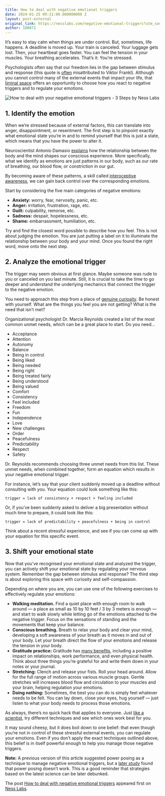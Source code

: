 ```yaml
---
title: How to deal with negative emotional triggers
date: 2024-01-25 09:31:00.000000000 Z
layout: post-external
original_link: https://nesslabs.com/negative-emotional-triggers?utm_source=rss&utm_medium=rss&utm_campaign=negative-emotional-triggers
author: 100071
---
```


It’s easy to stay calm when things are under control. But, sometimes, life happens. A deadline is moved up. Your train is canceled. Your luggage gets lost. Then, your heartbeat goes faster. You can feel the tension in your muscles. Your breathing accelerates. That’s it: You’re stressed.

Psychologists often say that our freedom lies in the gap between stimulus and response (this quote is [often](https://www.viktorfrankl.org/quote_stimulus.html) misattributed to Viktor Frankl). Although you cannot control many of the external events that impact your life, that [liminal space](https://nesslabs.com/liminal-creativity) offers an opportunity to choose how you react to negative triggers and to regulate your emotions.

![How to deal with your negative emotional triggers - 3 Steps by Ness Labs](https://nesslabs.com/wp-content/uploads/2024/01/negative-emotional-triggers-banner-1024x574.png)

## 1. Identify the emotion

When we’re stressed because of external factors, this can translate into anger, disappointment, or resentment. The first step is to pinpoint exactly what emotional state you’re in and to remind yourself that this is just a state, which means that you have the power to alter it.

Neuroscientist Antonio Damasio [explains](https://amzn.to/2GkMjrm) how the relationship between the body and the mind shapes our conscious experience. More specifically, what we identify as emotions are just patterns in our body, such as our rate of breathing, our blood flow, or constriction in our gut.

By becoming aware of these patterns, a skill called [interoceptive awareness](https://nesslabs.com/interoception), we can gain back control over the corresponding emotions.

Start by considering the five main categories of negative emotions:

- **Anxiety:** worry, fear, nervosity, panic, etc.
- **Anger:** irritation, frustration, rage, etc.
- **Guilt:** culpability, remorse, etc.
- **Sadness:** despair, hopelessness, etc.
- **Shame:** embarrassment, humiliation, etc.

Try and find the closest word possible to describe how you feel. This is not about judging the emotion. You are just putting a label on it to illuminate the relationship between your body and your mind. Once you found the right word, move onto the next step.

## 2. Analyze the emotional trigger

The trigger may seem obvious at first glance. Maybe someone was rude to you or canceled on you last minute. Still, it is crucial to take the time to go deeper and understand the underlying mechanics that connect the trigger to the negative emotion.

You need to approach this step from a place of [genuine curiosity](https://nesslabs.com/science-of-curiosity). Be honest with yourself. What are the things you feel you are not getting? What is the need that isn’t met?

Organizational psychologist Dr. Marcia Reynolds created a list of the most common unmet needs, which can be a great place to start. Do you need…

- Acceptance
- Attention
- Autonomy
- Balance
- Being in control
- Being liked
- Being needed
- Being right
- Being treated fairly
- Being understood
- Being valued
- Comfort
- Consistency
- Feel included
- Freedom
- Fun
- Independence
- Love
- New challenges
- Order
- Peacefulness
- Predictability
- Respect
- Safety

Dr. Reynolds recommends choosing three unmet needs from this list. These unmet needs, when combined together, form an equation which results in your negative emotional trigger.

For instance, let’s say that your client suddenly moved up a deadline without consulting with you. Your equation could look something like this:

```
trigger = lack of consistency + respect + feeling included
```

Or, if you’ve been suddenly asked to deliver a big presentation without much time to prepare, it could look like this:

```
trigger = lack of predictability + peacefulness + being in control
```

Think about a recent stressful experience, and see if you can come up with your equation for this specific event.

## 3. Shift your emotional state

Now that you’ve recognised your emotional state and analyzed the trigger, you can actively shift your emotional state by regulating your nervous system. Remember the gap between stimulus and response? The third step is about exploring this space with curiosity and self-compassion.

Depending on where you are, you can use one of the following exercises to effectively regulate your emotions:

- **Walking meditation.** Find a quiet place with enough room to walk around — a place as small as 10 by 10 feet / 3 by 3 meters is enough — and start to walk slowly while letting go of the emotions attached to the negative trigger. Focus on the sensations of standing and the movements that keep your balance.
- **Conscious breathing.** Breath to relax your body and clear your mind, developing a soft awareness of your breath as it moves in and out of your body. Let your breath direct the flow of your emotions and release the tension in your body.
- **Gratitude practice:** Gratitude has [many benefits](https://nesslabs.com/gratitude), including a positive impact on relationships, work performance, and even physical health. Think about three things you’re grateful for and write them down in your notes or your journal.
- **Stretching:** Clench and release your fists. Roll your head around. Allow for the full range of motion across various muscle groups. Gentle stretches will increases blood flow and circulation to your muscles and your brain, helping regulation your emotions.
- **Doing nothing:** Sometimes, the best you can do is simply feel whatever needs to be felt. You can lay down, close your eyes, hug yourself — just listen to what your body needs to process those emotions.

As always, there’s no quick hack that applies to everyone. Just [like a scientist](https://nesslabs.com/personal-experiments), try different techniques and see which ones work best for you.

It may sound cheesy, but it does boil down to one belief: that even though you’re not in control of these stressful external events, you can regulate your emotions. Even if you don’t apply the exact techniques outlined above, this belief is in itself powerful enough to help you manage those negative triggers.

**Note:** A previous version of this article suggested power posing as a technique to manage negative emotional triggers, but a [later study](https://www.sciencedaily.com/releases/2019/10/191001110824.htm) found that power posing doesn’t work. This is a good reminder that strategies based on the latest science can be later debunked.

The post [How to deal with negative emotional triggers](https://nesslabs.com/negative-emotional-triggers) appeared first on [Ness Labs](https://nesslabs.com).

